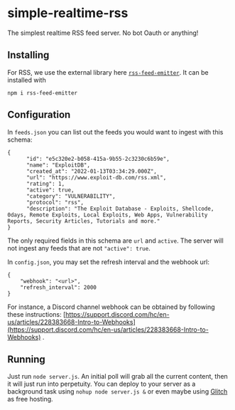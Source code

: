 # simple-realtime-rss

The simplest realtime RSS feed server. No bot Oauth or anything!

## Installing

For RSS, we use the external library here [`rss-feed-emitter`](https://www.npmjs.com/package/rss-feed-emitter). It can
be installed with

```
npm i rss-feed-emitter
```

## Configuration

In `feeds.json` you can list out the feeds you would want to ingest with this schema:

```
{
      "id": "e5c320e2-b058-415a-9b55-2c3230c6b59e",
      "name": "ExploitDB",
      "created_at": "2022-01-13T03:34:29.000Z",
      "url": "https://www.exploit-db.com/rss.xml",
      "rating": 1,
      "active": true,
      "category": "VULNERABILITY",
      "protocol": "rss",
      "description": "The Exploit Database - Exploits, Shellcode, 0days, Remote Exploits, Local Exploits, Web Apps, Vulnerability Reports, Security Articles, Tutorials and more."
}
```

The only required fields in this schema are `url` and `active`. The server will not ingest any feeds that are
not `"active": true`.

In `config.json`, you may set the refresh interval and the webhook url:

```
{
    "webhook": "<url>",
    "refresh_interval": 2000
}
```

For instance, a Discord channel webhook can be obtained by following these
instructions: [https://support.discord.com/hc/en-us/articles/228383668-Intro-to-Webhooks](https://support.discord.com/hc/en-us/articles/228383668-Intro-to-Webhooks)
.

## Running

Just run `node server.js`. An initial poll will grab all the current content, then it will just run into perpetuity. You
can deploy to your server as a background task using `nohup node server.js &` or even maybe
using [Glitch](https://glitch.com) as free hosting.
